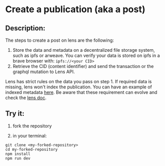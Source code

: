 # Create a publication (aka a post)

## Description:

The steps to create a post on lens are the following:

1. Store the data and metadata on a decentralized file storage system, such as ipfs or arweave.
   You can verify your data is stored on ipfs in a brave browser with: `ipfs://<your CID>`
2. Retrieve the CID (content identifier) and send the transaction or the graphql mutation to Lens API.

Lens has strict rules on the data you pass on step 1. If required data is missing, lens won't index the publication. You can have an example of indexed metadata [here](https://lens.infura-ipfs.io/ipfs/bafybeih72dhiokkc3kbpcdrrstyinbt4uaiurvge3cf5l2r3r4grnkoas4/metadata.json). Be aware that these requirement can evolve and check the [lens doc](https://docs.lens.xyz/docs/metadata-standards).

## Try it:

1. fork the repository

2. in your terminal:

```
git clone <my-forked-repository>
cd my-forked-repository
npm install
npm run dev
```
